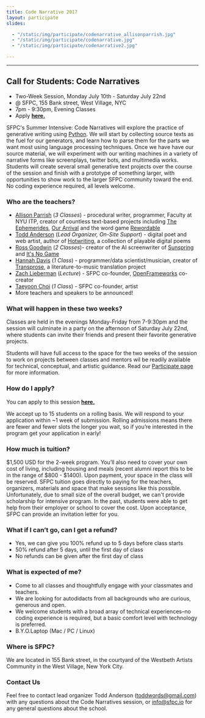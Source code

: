 ```yaml
---
title: Code Narrative 2017
layout: participate
slides:

  - "/static/img/participate/codenarrative_allisonparrish.jpg"
  - "/static/img/participate/codenarrative.jpg"
  - "/static/img/participate/codenarrative2.jpg"

---
```


***

## Call for Students: Code Narratives
- Two-Week Session, Monday July 10th - Saturday July 22nd
- @ SFPC, 155 Bank street, West Village, NYC
- 7pm - 9:30pm, Evening Classes
- Apply [**here.**](https://goo.gl/forms/dqGHGq6mijVgLzis2)


SFPC's Summer Intensive: Code Narratives will explore the practice of generative writing using [Python](https://www.python.org/). We will start by collecting source texts as the fuel for our generators, and learn how to parse them for the parts we want most using language processing techniques. Once we have have our source material, we will experiment with our writing machines in a variety of narrative forms like screenplays, twitter bots, and multimedia works. Students will create several small generative text projects over the course of the session and finish with a prototype of something larger, with opportunities to show work to the larger SFPC community toward the end. No coding experience required, all levels welcome.

### Who are the teachers?
- [Allison Parrish](http://www.decontextualize.com/) (*3 Classes*) - procedural writer, programmer, Faculty at NYU ITP, creator of countless text-based projects including [The Ephemerides](https://twitter.com/the_ephemerides), [Our Arrival](https://github.com/aparrish/nanogenmo2015) and the word game [Rewordable](https://medium.com/@aparrish/programming-rewordable-a-tale-of-computer-assisted-word-game-design-dafaa31b5c77)
- [Todd Anderson](http://toddwords.com) (*Lead Organizer, On-Site Support*) - digital poet and web artist, author of [Hotwriting](http://instarbooks.com/books/hotwriting.html), a collection of playable digital poems
- [Ross Goodwin](http://rossgoodwin.com/) (*2 Classes*)- creator of the AI screenwriter of [Sunspring](https://arstechnica.com/the-multiverse/2016/06/an-ai-wrote-this-movie-and-its-strangely-moving/) and [It's No Game](https://arstechnica.com/the-multiverse/2017/04/an-ai-wrote-all-of-david-hasselhoffs-lines-in-this-demented-short-film/)
- [Hannah Davis](http://www.hannahishere.com/) (*1 Class*) - programmer/data scientist/musician, creator of [Transprose](http://www.musicfromtext.com/), a literature-to-music translation project
- [Zach Lieberman](http://thesystemis.com/) (*Lecture*) - SFPC co-founder, [OpenFrameworks](http://openframeworks.cc/) co-creator
- [Taeyoon Choi](http://taeyoonchoi.com/) (*1 Class*) - SFPC co-founder, artist
- More teachers and speakers to be announced! 


### What will happen in these two weeks?
Classes are held in the evenings Monday-Friday from 7-9:30pm and the session will culminate in a party on the afternoon of Saturday July 22nd,  where students can invite their friends and present their favorite generative projects.

Students will have full access to the space for the two weeks of the session to work on projects between classes and mentors wil be readily available for technical, conceptual, and artistic guidance. Read our [Participate page](http://sfpc.io/participate/) for more information.

### How do I apply?
You can apply to this session [**here.**](https://goo.gl/forms/dqGHGq6mijVgLzis2)

We accept up to 15 students on a rolling basis. We will respond to your application within ~1 week of submission. Rolling admissions means there are fewer and fewer slots the longer you wait, so if you’re interested in the program get your application in early!

### How much is tuition?
$1,500 USD for the 2-week program. You’ll also need to cover your own cost of living, including housing and meals (recent alumni report this to be in the range of $800 - $1400). Upon payment, your space in the class will be reserved. SFPC tuition goes directly to paying for the teachers, organizers, materials and space that make sessions like this possible. Unfortunately, due to small size of the overall budget, we can't provide scholarship for intensive program. In the past, students were able to get help from their employer or school to cover the cost. Upon acceptance, SFPC can provide an invitation letter for you. 


### What if I can’t go, can I get a refund?
- Yes, we can give you 100% refund up to 5 days before class starts
- 50% refund after 5 days, until the first day of class
- No refunds can be given after the first day of class

### What is expected of me?
- Come to all classes and thoughtfully engage with your classmates and teachers.
- We are looking for autodidacts from all backgrounds who are curious, generous and open.
- We welcome students with a broad array of technical experiences–no coding experience is required, but a basic comfort level with technology is preferred.
- B.Y.O.Laptop (Mac / PC / Linux)

### Where is SFPC?
We are located in 155 Bank street, in the courtyard of the Westbeth Artists Community in the West Village, New York City.

### Contact Us

Feel free to contact lead organizer Todd Anderson ([toddwords@gmail.com](mailto:toddwords@gmail.com)) with any questions about the Code Narratives session, or [info@sfpc.io](mailto:info@sfpc.io) for any general questions about the school.

